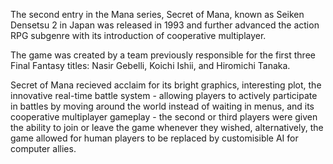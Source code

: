 The second entry in the Mana series, Secret of Mana, known as Seiken Densetsu 2 in Japan was released in 1993 and further advanced the action RPG subgenre with its introduction of cooperative multiplayer.

The game was created by a team previously responsible for the first three Final Fantasy titles: Nasir Gebelli, Koichi Ishii, and Hiromichi Tanaka.

Secret of Mana recieved acclaim for its bright graphics, interesting plot, the innovative real-time battle system - allowing players to actively participate in battles by moving around the world instead of waiting in menus, and its cooperative multiplayer gameplay - the second or third players were given the ability to join or leave the game whenever they wished, alternatively, the game allowed for human players to be replaced by customisible AI for computer allies.
